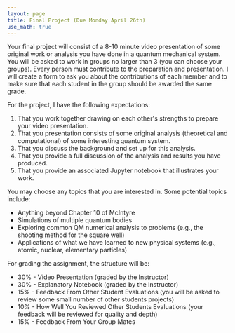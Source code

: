 ```yaml
---
layout: page
title: Final Project (Due Monday April 26th)
use_math: true
---
```


Your final project will consist of a 8-10 minute video presentation of some original work or analysis you have done in a quantum mechanical system. You will be asked to work in groups no larger than 3 (you can choose your groups). Every person must contribute to the preparation and presentation. I will create a form to ask you about the contributions of each member and to make sure that each student in the group should be awarded the same grade.

For the project, I have the following expectations:

1. That you work together drawing on each other's strengths to prepare your video presentation.
2. That you presentation consists of some original analysis (theoretical and computational) of some interesting quantum system.
3. That you discuss the background and set up for this analysis.
4. That you provide a full discussion of the analysis and results you have produced.
5. That you provide an associated Jupyter notebook that illustrates your work.

You may choose any topics that you are interested in. Some potential topics include:
* Anything beyond Chapter 10 of McIntyre
* Simulations of multiple quantum bodies
* Exploring common QM numerical analysis to problems (e.g., the shooting method for the square well)
* Applications of what we have learned to new physical systems (e.g., atomic, nuclear, elementary particles)

For grading the assignment, the structure will be:

* 30% - Video Presentation (graded by the Instructor)
* 30% - Explanatory Notebook (graded by the Instructor)
* 15% - Feedback From Other Student Evaluations (you will be asked to review some small number of other students projects)
* 10% - How Well You Reviewed Other Students Evaluations (your feedback will be reviewed for quality and depth)
* 15% - Feedback From Your Group Mates
